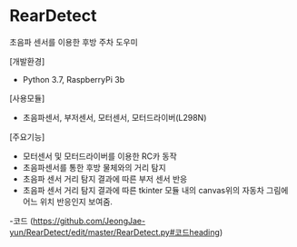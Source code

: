 # RearDetect
초음파 센서를 이용한 후방 주차 도우미

[개발환경]
- Python 3.7, RaspberryPi 3b

[사용모듈]
- 초음파센서, 부저센서, 모터센서, 모터드라이버(L298N)

[주요기능]
- 모터센서 및 모터드라이버를 이용한 RC카 동작
- 초음파센서를 통한 후방 물체와의 거리 탐지 
- 초음파 센서 거리 탐지 결과에 따른 부저 센서 반응
- 초음파 센서 거리 탐지 결과에 따른 tkinter 모듈 내의 canvas위의 자동차 그림에 어느 위치 반응인지 보여줌.


-코드 (https://github.com/JeongJae-yun/RearDetect/edit/master/RearDetect.py#코드heading)
